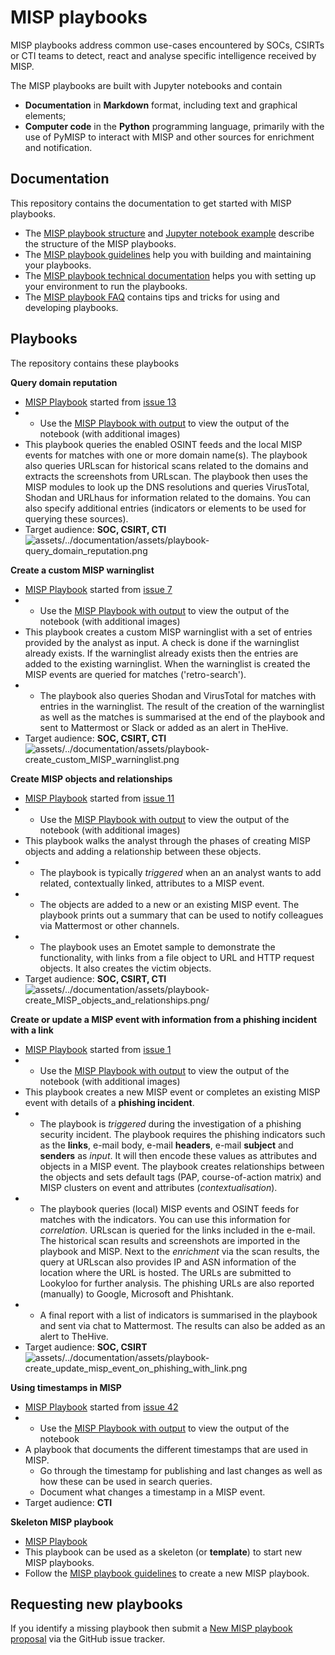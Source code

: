 # MISP playbooks

MISP playbooks address common use-cases encountered by SOCs, CSIRTs or CTI teams to detect, react and analyse specific intelligence received by MISP.

The MISP playbooks are built with Jupyter notebooks and contain
- **Documentation** in **Markdown** format, including text and graphical elements;
- **Computer code** in the **Python** programming language, primarily with the use of PyMISP to interact with MISP and other sources for enrichment and notification.

## Documentation

This repository contains the documentation to get started with MISP playbooks.

- The [MISP playbook structure](documentation/MISP%20playbook%20structure.md) and [Jupyter notebook example](documentation/MISP%20playbook.ipynb) describe the structure of the MISP playbooks.
- The [MISP playbook guidelines](documentation/MISP%20playbook%20guidelines.md) help you with building and maintaining your playbooks.
- The [MISP playbook technical documentation](documentation/MISP%20playbook%20technical%20documentation.md) helps you with setting up your environment to run the playbooks.
- The [MISP playbook FAQ](documentation/MISP%20playbook%20FAQ.md) contains tips and tricks for using and developing playbooks.

## Playbooks

The repository contains these playbooks

**Query domain reputation**

- [MISP Playbook](misp-playbooks/pb_query_domain_reputation.ipynb) started from [issue 13](https://github.com/MISP/misp-playbooks/issues/13)
- - Use the [MISP Playbook with output](misp-playbooks/pb_query_domain_reputation-with_output.ipynb) to view the output of the notebook (with additional images)
-  This playbook queries the enabled OSINT feeds and the local MISP events for matches with one or more domain name(s).
The playbook also queries URLscan for historical scans related to the domains and extracts the screenshots from URLscan. The playbook then uses the MISP modules to look up the DNS resolutions and queries VirusTotal, Shodan and URLhaus for information related to the domains. You can also specify additional entries (indicators or elements to be used for querying these sources).
- Target audience: **SOC, CSIRT, CTI**
![assets/../documentation/assets/playbook-query_domain_reputation.png](assets/../documentation/assets/playbook-query_domain_reputation.png)

**Create a custom MISP warninglist**

- [MISP Playbook](misp-playbooks/pb_create_custom_MISP_warninglist.ipynb) started from [issue 7](https://github.com/MISP/misp-playbooks/issues/7)
- - Use the [MISP Playbook with output](misp-playbooks/pb_create_custom_MISP_warninglist-with_output.ipynb) to view the output of the notebook (with additional images)
-  This playbook creates a custom MISP warninglist with a set of entries provided by the analyst as input. A check is done if the warninglist already exists. If the warninglist already exists then the entries are added to the existing warninglist. When the warninglist is created the MISP events are queried for matches ('retro-search').
- - The playbook also queries Shodan and VirusTotal for matches with entries in the warninglist. The result of the creation of the warninglist as well as the matches is summarised at the end of the playbook and sent to Mattermost or Slack or added as an alert in TheHive.
- Target audience: **SOC, CSIRT, CTI**
![assets/../documentation/assets/playbook-create_custom_MISP_warninglist.png](assets/../documentation/assets/playbook-create_custom_MISP_warninglist.png)

**Create MISP objects and relationships**

- [MISP Playbook](misp-playbooks/pb_create_MISP_objects_and_relationship.ipynb) started from [issue 11](https://github.com/MISP/misp-playbooks/issues/11)
- - Use the [MISP Playbook with output](misp-playbooks/pb_create_MISP_objects_and_relationship-with_output.ipynb) to view the output of the notebook (with additional images)
- This playbook walks the analyst through the phases of creating MISP objects and adding a relationship between these objects. 
- - The playbook is typically *triggered* when an an analyst wants to add related, contextually linked, attributes to a MISP event.
- - The objects are added to a new or an existing MISP event. The playbook prints out a summary that can be used to notify colleagues via Mattermost or other channels.
- - The playbook uses an Emotet sample to demonstrate the functionality, with links from a file object to URL and HTTP request objects. It also creates the victim objects.
- Target audience: **SOC, CSIRT, CTI**
![assets/../documentation/assets/playbook-create_MISP_objects_and_relationships.png/](assets/../documentation/assets/playbook-create_MISP_objects_and_relationships.png)


**Create or update a MISP event with information from a phishing incident with a link**
- [MISP Playbook](misp-playbooks/pb_create_or_update_a_MISP_event_with_information_from_a_phishing_incident_with_a_link.ipynb) started from [issue 1](https://github.com/MISP/misp-playbooks/issues/1)
- - Use the [MISP Playbook with output](misp-playbooks/pb_create_or_update_a_MISP_event_with_information_from_a_phishing_incident_with_a_link-with_output.ipynb) to view the output of the notebook (with additional images)
- This playbook creates a new MISP event or completes an existing MISP event with details of a **phishing incident**.
- - The playbook is *triggered* during the investigation of a phishing security incident. The playbook requires the phishing indicators such as the **links**, e-mail body, e-mail **headers**, e-mail **subject** and **senders** as *input*. It will then encode these values as attributes and objects in a MISP event. The playbook creates relationships between the objects and sets default tags (PAP, course-of-action matrix) and MISP clusters on event and attributes (*contextualisation*).
- - The playbook queries (local) MISP events and OSINT feeds for matches with the indicators. You can use this information for *correlation*. URLscan is queried for the links included in the e-mail. The historical scan results and screenshots are imported in the playbook and MISP. Next to the *enrichment* via the scan results, the query at URLscan also provides IP and ASN information of the location where the URL is hosted. The URLs are submitted to Lookyloo for further analysis. The phishing URLs are also reported (manually) to Google, Microsoft and Phishtank. 
- - A final report with a list of indicators is summarised in the playbook and sent via chat to Mattermost. The results can also be added as an alert to TheHive.
- Target audience: **SOC, CSIRT**
![assets/../documentation/assets/playbook-create_update_misp_event_on_phishing_with_link.png](assets/../documentation/assets/playbook-create_update_misp_event_on_phishing_with_link.png)

**Using timestamps in MISP**
- [MISP Playbook](misp-playbooks/pb_using_timestamps_in_MISP.ipynb) started from [issue 42](https://github.com/MISP/misp-playbooks/issues/42)
- - Use the [MISP Playbook with output](misp-playbooks/pb_using_timestamps_in_MISP-with_output.ipynb) to view the output of the notebook
- A playbook that documents the different timestamps that are used in MISP.
  - Go through the timestamp for publishing and last changes as well as how these can be used in search queries.
  - Document what changes a timestamp in a MISP event.
- Target audience: **CTI**

**Skeleton MISP playbook**
- [MISP Playbook](misp-playbooks/pb_skeleton.ipynb)
- This playbook can be used as a skeleton (or **template**) to start new MISP playbooks.
- Follow the [MISP playbook guidelines](documentation/MISP%20playbook%20guidelines.md) to create a new MISP playbook.
  
## Requesting new playbooks

If you identify a missing playbook then submit a [New MISP playbook proposal](https://github.com/MISP/misp-playbooks/issues) via the GitHub issue tracker.
